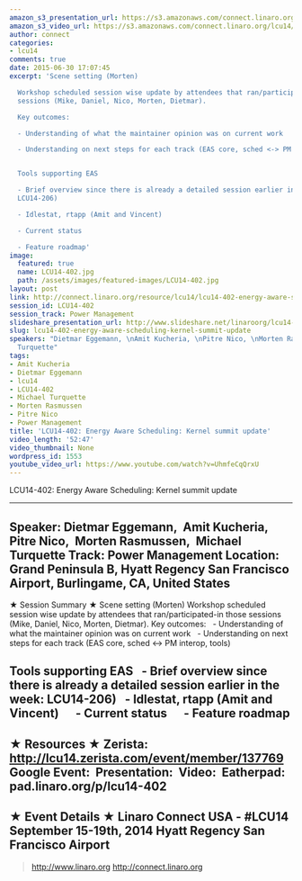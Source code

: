 ```yaml
---
amazon_s3_presentation_url: https://s3.amazonaws.com/connect.linaro.org/hkg15/Videos/09-18-Thursday/LCU14-402.pdf
amazon_s3_video_url: https://s3.amazonaws.com/connect.linaro.org/lcu14/videos/09-18-Thursday/LCU14-402-+Energy+Aware+Scheduling-+Kernel+summit+update.mp4
author: connect
categories:
- lcu14
comments: true
date: 2015-06-30 17:07:45
excerpt: 'Scene setting (Morten)

  Workshop scheduled session wise update by attendees that ran/participated-in those
  sessions (Mike, Daniel, Nico, Morten, Dietmar).

  Key outcomes:

  - Understanding of what the maintainer opinion was on current work

  - Understanding on next steps for each track (EAS core, sched <-> PM interop, tools)


  Tools supporting EAS

  - Brief overview since there is already a detailed session earlier in the week:
  LCU14-206)

  - Idlestat, rtapp (Amit and Vincent)

  - Current status

  - Feature roadmap'
image:
  featured: true
  name: LCU14-402.jpg
  path: /assets/images/featured-images/LCU14-402.jpg
layout: post
link: http://connect.linaro.org/resource/lcu14/lcu14-402-energy-aware-scheduling-kernel-summit-update/
session_id: LCU14-402
session_track: Power Management
slideshare_presentation_url: http://www.slideshare.net/linaroorg/lcu14-402-kernel-summitupdatefinal-39262924
slug: lcu14-402-energy-aware-scheduling-kernel-summit-update
speakers: "Dietmar Eggemann, \nAmit Kucheria, \nPitre Nico, \nMorten Rasmussen, \nMichael
  Turquette"
tags:
- Amit Kucheria
- Dietmar Eggemann
- lcu14
- LCU14-402
- Michael Turquette
- Morten Rasmussen
- Pitre Nico
- Power Management
title: 'LCU14-402: Energy Aware Scheduling: Kernel summit update'
video_length: '52:47'
video_thumbnail: None
wordpress_id: 1553
youtube_video_url: https://www.youtube.com/watch?v=UhmfeCqQrxU
---
```


LCU14-402: Energy Aware Scheduling: Kernel summit update

---------------------------------------------------

Speaker: Dietmar Eggemann, 
Amit Kucheria, 
Pitre Nico, 
Morten Rasmussen, 
Michael Turquette
Track: Power Management
Location: Grand Peninsula B, Hyatt Regency San Francisco Airport, Burlingame, CA, United States
---------------------------------------------------

★ Session Summary ★
Scene setting (Morten)
Workshop scheduled session wise update by attendees that ran/participated-in those sessions (Mike, Daniel, Nico, Morten, Dietmar).
Key outcomes:
  - Understanding of what the maintainer opinion was on current work
  - Understanding on next steps for each track (EAS core, sched <-> PM interop, tools)

Tools supporting EAS
  - Brief overview since there is already a detailed session earlier in the week: LCU14-206)
  - Idlestat, rtapp (Amit and Vincent)
     - Current status
     - Feature roadmap
---------------------------------------------------

★ Resources ★
Zerista: http://lcu14.zerista.com/event/member/137769
Google Event: 
Presentation: 
Video: 
Eatherpad: pad.linaro.org/p/lcu14-402
---------------------------------------------------

★ Event Details ★
Linaro Connect USA - #LCU14
September 15-19th, 2014
Hyatt Regency San Francisco Airport
---------------------------------------------------

> http://www.linaro.org
> http://connect.linaro.org